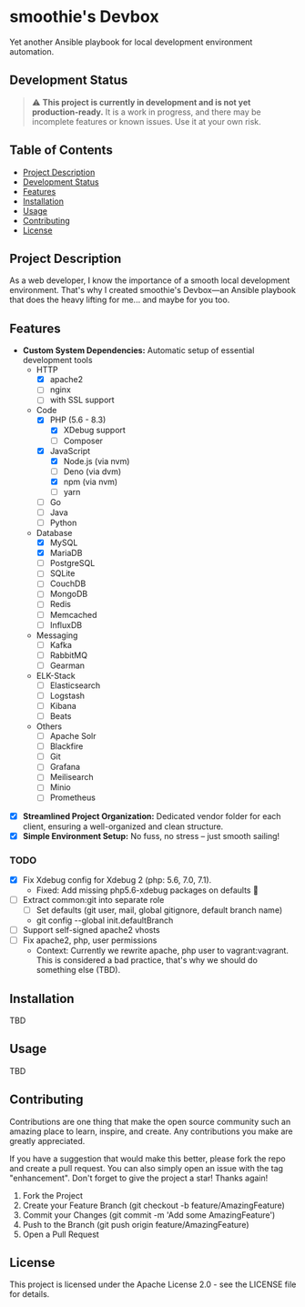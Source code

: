 # smoothie's Devbox

Yet another Ansible playbook for local development environment automation.

## Development Status

> :warning: **This project is currently in development and is not yet production-ready.** It is a 
> work in progress, and there may be incomplete features or known issues. Use it at your own risk.

## Table of Contents

- [Project Description](#project-description)
- [Development Status](#development-status)
- [Features](#features)
- [Installation](#installation)
- [Usage](#usage)
- [Contributing](#contributing)
- [License](#license)

## Project Description

As a web developer, I know the importance of a smooth local development environment. That's why 
I created smoothie's Devbox—an Ansible playbook that does the heavy lifting for me... and maybe 
for you too.

## Features

- **Custom System Dependencies:** Automatic setup of essential development tools
  - HTTP
    - [x] apache2
    - [ ] nginx
    - [ ] with SSL support
  - Code
    - [x] PHP (5.6 - 8.3)
      - [x] XDebug support
      - [ ] Composer
    - [x] JavaScript
      - [x] Node.js (via nvm)
      - [ ] Deno (via dvm)
      - [x] npm (via nvm)
      - [ ] yarn
    - [ ] Go
    - [ ] Java
    - [ ] Python
  - Database
    - [x] MySQL
    - [x] MariaDB
    - [ ] PostgreSQL
    - [ ] SQLite
    - [ ] CouchDB
    - [ ] MongoDB
    - [ ] Redis
    - [ ] Memcached
    - [ ] InfluxDB
  - Messaging
    - [ ] Kafka
    - [ ] RabbitMQ
    - [ ] Gearman
  - ELK-Stack
    - [ ] Elasticsearch
    - [ ] Logstash
    - [ ] Kibana
    - [ ] Beats
  - Others
    - [ ] Apache Solr
    - [ ] Blackfire
    - [ ] Git
    - [ ] Grafana
    - [ ] Meilisearch
    - [ ] Minio
    - [ ] Prometheus
- [x] **Streamlined Project Organization:** Dedicated vendor folder for each client, ensuring a 
  well-organized and clean structure.
- [x] **Simple Environment Setup:** No fuss, no stress – just smooth sailing!

### TODO

- [x] Fix Xdebug config for Xdebug 2 (php: 5.6, 7.0, 7.1).
    - Fixed: Add missing php5.6-xdebug packages on defaults :facepalm:
- [ ] Extract common:git into separate role
    - [ ] Set defaults (git user, mail, global gitignore, default branch name)
    - git config --global init.defaultBranch
- [ ] Support self-signed apache2 vhosts
- [ ] Fix apache2, php, user permissions
    - Context: Currently we rewrite apache, php user to vagrant:vagrant.  
      This is considered a bad practice, that's why we should do something else (TBD).

## Installation

TBD

## Usage

TBD

## Contributing

Contributions are one thing that make the open source community such an amazing place to learn, 
inspire, and create. Any contributions you make are greatly appreciated.

If you have a suggestion that would make this better, please fork the repo and create a pull 
request. You can also simply open an issue with the tag "enhancement". Don't forget to give the 
project a star! Thanks again!

1. Fork the Project
2. Create your Feature Branch (git checkout -b feature/AmazingFeature)
3. Commit your Changes (git commit -m 'Add some AmazingFeature')
4. Push to the Branch (git push origin feature/AmazingFeature)
5. Open a Pull Request

## License

This project is licensed under the Apache License 2.0 - see the LICENSE file for details.
